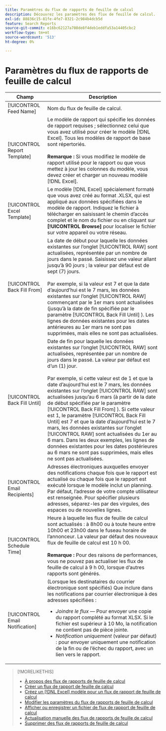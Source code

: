 ```yaml
---
title: Paramètres du flux de rapports de feuille de calcul
description: Découvrez les paramètres des flux de feuille de calcul.
exl-id: 88836c15-81fe-4fe7-8321-2c984b4dcb5d
feature: Search Reports
source-git-commit: e16bc62127a708de8f4deb1eddfa53a14405cbc2
workflow-type: tm+mt
source-wordcount: '513'
ht-degree: 0%

---
```


# Paramètres du flux de rapports de feuille de calcul

| Champ | Description |
|---|---|
| [!UICONTROL Feed Name] | Nom du flux de feuille de calcul. |
| [!UICONTROL Report Template] | Le modèle de rapport qui spécifie les données de rapport requises ; sélectionnez celui que vous avez utilisé pour créer le modèle [!DNL Excel]. Tous les modèles de rapport de base sont répertoriés.<br><br><b>Remarque :</b> Si vous modifiez le modèle de rapport utilisé pour le rapport ou que vous mettez à jour les colonnes du modèle, vous devez créer et charger un nouveau modèle [!DNL Excel]. |
| [!UICONTROL Excel Template] | Le modèle [!DNL Excel] spécialement formaté que vous avez créé au format .XLSX, qui est appliqué aux données spécifiées dans le modèle de rapport. Indiquez le fichier à télécharger en saisissant le chemin d’accès complet et le nom du fichier ou en cliquant sur <b>[!UICONTROL Browse]</b> pour localiser le fichier sur votre appareil ou votre réseau. |
| [!UICONTROL Back Fill From] | La date de début pour laquelle les données existantes sur l’onglet [!UICONTROL RAW] sont actualisées, représentée par un nombre de jours dans le passé. Saisissez une valeur allant jusqu’à 90 jours ; la valeur par défaut est de sept (7) jours.<br><br>Par exemple, si la valeur est 7 et que la date d’aujourd’hui est le 7 mars, les données existantes sur l’onglet [!UICONTROL RAW] commençant par le 1er mars sont actualisées (jusqu’à la date de fin spécifiée par le paramètre [!UICONTROL Back Fill Until] ). Les lignes de données existantes pour les dates antérieures au 1er mars ne sont pas supprimées, mais elles ne sont pas actualisées. |
| [!UICONTROL Back Fill Until] | Date de fin pour laquelle les données existantes sur l’onglet [!UICONTROL RAW] sont actualisées, représentée par un nombre de jours dans le passé. La valeur par défaut est d’un (1) jour.<br><br>Par exemple, si cette valeur est de 1 et que la date d’aujourd’hui est le 7 mars, les données existantes sur l’onglet [!UICONTROL RAW] sont actualisées jusqu’au 6 mars (à partir de la date de début spécifiée par le paramètre [!UICONTROL Back Fill From] ). Si cette valeur est 1, le paramètre [!UICONTROL Back Fill Until] est 7 et que la date d’aujourd’hui est le 7 mars, les données existantes sur l’onglet [!UICONTROL RAW] sont actualisées du 1er au 6 mars. Dans les deux exemples, les lignes de données existantes pour les dates postérieures au 6 mars ne sont pas supprimées, mais elles ne sont pas actualisées. |
| [!UICONTROL Email Recipients] | Adresses électroniques auxquelles envoyer des notifications chaque fois que le rapport est actualisé ou chaque fois que le rapport est exécuté lorsque le modèle inclut un planning. Par défaut, l’adresse de votre compte utilisateur est renseignée. Pour spécifier plusieurs adresses, séparez-les par des virgules, des espaces ou de nouvelles lignes. |
| [!UICONTROL Schedule Time] | Heure à laquelle les flux de feuille de calcul sont actualisés : à 8h00 ou à toute heure entre 10h00 et 23h00 dans le fuseau horaire de l’annonceur. La valeur par défaut des nouveaux flux de feuille de calcul est 10 h 00.<br><br><b>Remarque : </b> Pour des raisons de performances, vous ne pouvez pas actualiser les flux de feuille de calcul à 9 h 00, lorsque d’autres rapports sont générés. |
| [!UICONTROL Email Notification] | (Lorsque les destinataires du courrier électronique sont spécifiés) Que inclure dans les notifications par courrier électronique à des adresses spécifiées :<ul><li><i>Joindre le flux</i> — Pour envoyer une copie du rapport complété au format XLSX. Si le fichier est supérieur à 10 Mo, la notification ne contient pas de pièce jointe.</li><li><i>Notification uniquement</i> (valeur par défaut) : pour envoyer uniquement une notification de la fin ou de l’échec du rapport, avec un lien vers le rapport.</li></ul> |

>[!MORELIKETHIS]
>
>* [À propos des flux de rapports de feuille de calcul](spreadsheet-feed-about.md)
>* [Créer un flux de rapport de feuille de calcul](spreadsheet-feed-create.md)
>* [ Créez un  [!DNL Excel] modèle pour un flux de rapport de feuille de calcul](spreadsheet-feed-create-excel-template.md)
>* [Modifier les paramètres du flux de rapports de feuille de calcul](spreadsheet-feed-edit.md)
>* [ Afficher ou enregistrer un fichier de flux de rapport de feuille de calcul ](spreadsheet-feed-view-or-save.md)
>* [Actualisation manuelle des flux de rapports de feuille de calcul](spreadsheet-feed-refresh.md)
>* [Supprimer des flux de rapports de feuille de calcul](spreadsheet-feed-delete.md)
